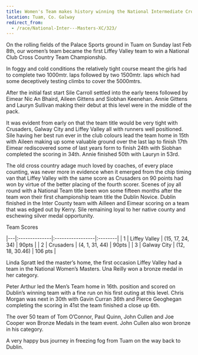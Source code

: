 ```yaml
---
title: Women's Team makes history winning the National Intermediate Cross Country Team Title
location: Tuam, Co. Galway
redirect_from:
  - /race/National-Inter---Masters-XC/323/
---
```


On the rolling fields of the Palace Sports ground in Tuam on Sunday last Feb 8th, our women’s team became the first Liffey Valley team to win a National Club Cross Country Team Championship.

In foggy and cold conditions the relatively tight course meant the girls had to complete two 1000mtr. laps followed by two 1500mtr. laps which had some deceptively testing climbs to cover the 5000mtrs.

After the initial fast start Sile Carroll settled into the early teens followed by Eimear Nic An Bhaird, Aileen Gittens and Siobhan Keenehan.
Annie Gittens and Lauryn Sullivan making their debut at this level were in the middle of the pack.

It was evident from early on that the team title would be very tight with Crusaders, Galway City and Liffey Valley all with runners well positioned.
Sile having her best run ever in the club colours lead the team home in 15th with Aileen making up some valuable ground over the last lap to finish 17th Eimear rediscovered some of last years form to finish 24th with Siobhan completed the scoring in 34th.
Annie finished 50th with Lauryn in 53rd.

The old cross country adage much loved by coaches, of every place counting, was never more in evidence when it emerged from the chip timing van that Liffey Valley with the same score as Crusaders on 90 points had won by virtue of the better placing of the fourth scorer.
Scenes of joy all round with a National Team title been won some fifteen months after the team won their first championship team title the Dublin Novice. 
Dublin finished in the Inter County team with Ailleen and Eimear scoring on a team that was edged out by Kerry.
Sile remaining loyal to her native county and eschewing silver medal opportunity.

Team Scores

|---|:--------------|:-----------------|:--------|
| 1 | Liffey Valley | (15, 17, 24, 34) | 90pts   |
| 2 | Crusaders     | (4, 1, 31, 44)   | 90pts   |
| 3 | Galway City   | (12, 18, 30.46)  | 106 pts |

Linda Spratt led the master’s home, the first occasion Liffey Valley had a team in the National Women’s Masters.
Una Reilly won a bronze medal in her category.

Peter Arthur led the Men’s Team home in 16th. position and scored on Dublin’s winning team with a fine run on his first outing at this level.
Chris Morgan was next in 30th with Gavin Curran 36th and Pierce Geoghegan completing the scoring in 41st the team finished a close up 6th.

The over 50 team of Tom O’Connor, Paul Quinn, John Cullen and Joe Cooper won Bronze Medals in the team event.
John Cullen also won bronze in his category.

A very happy bus journey in freezing fog from Tuam on the way back to Dublin.
